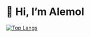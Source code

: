# 👋 Hi, I’m Alemol

[![Top Langs](https://github-readme-stats.vercel.app/api/top-langs/?username=alemolamg&layout=compact)](https://github.com/anuraghazra/github-readme-stats)
